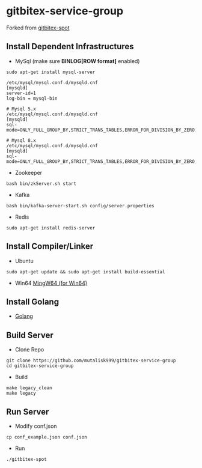 # gitbitex-service-group

Forked from [gitbitex-spot](https://github.com/gitbitex/gitbitex-spot)

## Install Dependent Infrastructures
* MySql (make sure **BINLOG[ROW format]** enabled)
```
sudo apt-get install mysql-server
```

```
/etc/mysql/mysql.conf.d/mysqld.cnf
[mysqld]
server-id=1      
log-bin = mysql-bin 
```

```
# Mysql 5.x
/etc/mysql/mysql.conf.d/mysqld.cnf
[mysqld]
sql-mode=ONLY_FULL_GROUP_BY,STRICT_TRANS_TABLES,ERROR_FOR_DIVISION_BY_ZERO,NO_AUTO_CREATE_USER,NO_ENGINE_SUBSTITUTION

# Mysql 8.x
/etc/mysql/mysql.conf.d/mysqld.cnf
[mysqld]
sql-mode=ONLY_FULL_GROUP_BY,STRICT_TRANS_TABLES,ERROR_FOR_DIVISION_BY_ZERO,NO_ENGINE_SUBSTITUTION
```

* Zookeeper
```
bash bin/zkServer.sh start
```

* Kafka
```
bash bin/kafka-server-start.sh config/server.properties
```

* Redis
```
sudo apt-get install redis-server
```


## Install Compiler/Linker
* Ubuntu
```
sudo apt-get update && sudo apt-get install build-essential
```

* Win64
[MingW64 (for Win64)](https://www.mingw-w64.org/)

## Install Golang

* [Golang](https://go.dev/doc/install)


## Build Server

* Clone Repo
```
git clone https://github.com/mutalisk999/gitbitex-service-group
cd gitbitex-service-group
```

* Build 
```
make legacy_clean
make legacy
```

## Run Server
* Modify conf.json
```
cp conf_example.json conf.json
```

* Run
```
./gitbitex-spot
```
